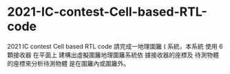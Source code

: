 # 2021-IC-contest-Cell-based-RTL-code
2021 IC contest Cell based RTL code
請完成一地理圍籬 ( 系統，本系統 使用 6 顆接收器 在平面上 建構出虛擬圍籬地理圍籬系統依 據接收器的座標及 待測物體 的座標來分析待測物體 是在圍籬內或圍籬外。

